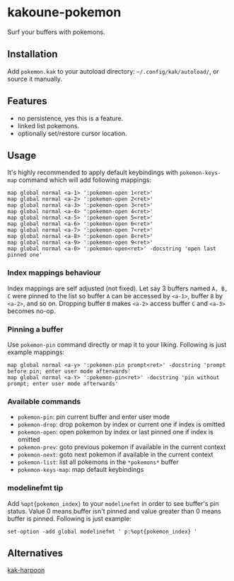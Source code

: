 # kakoune-pokemon

Surf your buffers with pokemons.

## Installation

Add `pokemon.kak` to your autoload directory: `~/.config/kak/autoload/`, or source it manually.

## Features

- no persistence, yes this is a feature.
- linked list pokemons.
- optionally set/restore cursor location.

## Usage

It's highly recommended to apply default keybindings with `pokemon-keys-map` command which will add following mappings:

```
map global normal <a-1> ':pokemon-open 1<ret>'
map global normal <a-2> ':pokemon-open 2<ret>'
map global normal <a-3> ':pokemon-open 3<ret>'
map global normal <a-4> ':pokemon-open 4<ret>'
map global normal <a-5> ':pokemon-open 5<ret>'
map global normal <a-6> ':pokemon-open 6<ret>'
map global normal <a-7> ':pokemon-open 7<ret>'
map global normal <a-8> ':pokemon-open 8<ret>'
map global normal <a-9> ':pokemon-open 9<ret>'
map global normal <a-0> ':pokemon-open<ret>' -docstring 'open last pinned one'
```

### Index mappings behaviour

Index mappings are self adjusted (not fixed). Let say 3 buffers named `A, B, C` were pinned to the list so buffer `A` can be accessed by `<a-1>`, buffer `B` by `<a-2>`, and so on. Dropping buffer `B` makes `<a-2>` access buffer `C` and `<a-3>` becomes no-op.

### Pinning a buffer

Use `pokemon-pin` command directly or map it to your liking. Following is just example mappings:

```
map global normal <a-y> ':pokemon-pin prompt<ret>' -docstring 'prompt before pin; enter user mode afterwards'
map global normal <a-Y> ':pokemon-pin<ret>' -docstring 'pin without prompt; enter user mode afterwards'
```

### Available commands

- `pokemon-pin`: pin current buffer and enter user mode
- `pokemon-drop`: drop pokemon by index or current one if index is omitted
- `pokemon-open`: open pokemon by index or last pinned one if index is omitted
- `pokemon-prev`: goto previous pokemon if available in the current context
- `pokemon-next`: goto next pokemon if available in the current context
- `pokemon-list`: list all pokemons in the `*pokemons*` buffer
- `pokemon-keys-map`: map default keybindings

### modelinefmt tip

Add `%opt{pokemon_index}` to your `modelinefmt` in order to see buffer's pin status. Value 0 means buffer isn't pinned and value greater than 0 means buffer is pinned. Following is just example:

```
set-option -add global modelinefmt ' p:%opt{pokemon_index} '
```

## Alternatives

[kak-harpoon](https://github.com/raiguard/kak-harpoon)
